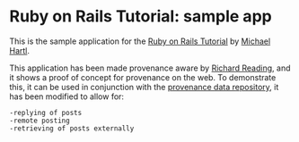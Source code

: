 # Ruby on Rails Tutorial: sample app

This is the sample application for the [Ruby on Rails Tutorial](http://railstutorial.org/) by [Michael Hartl](http://michaelhartl.com/).

This application has been made provenance aware by [Richard Reading](http://github.com/readingr/), and it shows a proof of concept for provenance on the web. To demonstrate this, it can be used in conjunction with the [provenance data repository](http://github.com/readingr/provenance), it has been modified to allow for:

	-replying of posts
	-remote posting
	-retrieving of posts externally 
